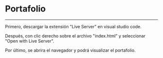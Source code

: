 # Portafolio
---
Primero, descargar la extensión "Live Server" en visual studio code.

Después, con clic derecho sobre el archivo "index.html" y seleccionar "Open with Live Server".

Por último, se abrira el navegador y podrá visualizar el portafolio.
